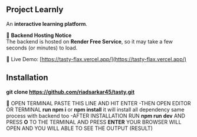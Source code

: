 ## Project Learnly  

An **interactive learning platform**.  

🚀 **Backend Hosting Notice**  
The backend is hosted on **Render Free Service**, so it may take a few seconds (or minutes) to load.  

🔗 Live Demo: [https://tasty-flax.vercel.app/](https://tasty-flax.vercel.app/)  

## Installation

**git clone https://github.com/riadsarkar45/tasty.git** 

🚀 OPEN TERMINAL PASTE THIS LINE AND HIT ENTER
-THEN OPEN EDITOR OR TERMINAL **run npm i** or **npm install** it will install all dependency same process with backend too
-AFTER INSTALLATION RUN **npm run dev** AND PRESS **O** TO THE TERMINAL AND PRESS **ENTER** YOUR BROWSER WILL OPEN AND YOU WILL ABLE TO SEE THE OUTPUT (RESULT)
